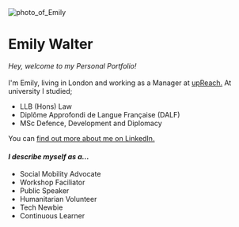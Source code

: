 <div>
  <img src="images/logo.png" alt="photo_of_Emily">
</div>

<head>
    <h1><strong>Emily Walter</strong></h1>
  </head>
  
  <body>
  <p><i>Hey, welcome to my Personal Portfolio!</i> 
    <br></br>
   I'm Emily, living in London and working as a Manager at  <a href="https://www.upreach.org.uk">upReach.</a> 
   At university I studied;
      <ul>
        <li> LLB (Hons) Law </li>
      <li> Diplôme Approfondi de Langue Française (DALF) </li>
      <li> MSc Defence, Development and Diplomacy </li>
  </ul>
      You can <a href="https://www.linkedin.com/in/emjwalter/">find out more about me on LinkedIn.</a>
    </p>
   
<h4><em>I describe myself as a...</em></h4>
<ul>
  <li>Social Mobility Advocate </li>
  <li>Workshop Faciliator</li>
  <li>Public Speaker</li>
  <li>Humanitarian Volunteer </li>
  <li>Tech Newbie</li>
  <li>Continuous Learner</li> 
</ul>   


    
  </body>
